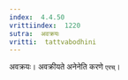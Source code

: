 ```yaml
---
index:  4.4.50
vrittiindex:  1220
sutra:  अवक्रयः
vritti:  tattvabodhini 
---
```


अवक्रयः। अवक्रीयते अनेनेति करणे `एरच्`।

